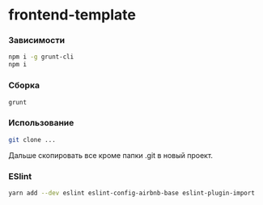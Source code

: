 frontend-template
========

### Зависимости
```bash
npm i -g grunt-cli
npm i
```

### Сборка
```bash
grunt
```

### Использование
```bash
git clone ...
```
Дальше скопировать все кроме папки .git в новый проект.

### ESlint
```bash
yarn add --dev eslint eslint-config-airbnb-base eslint-plugin-import
```
